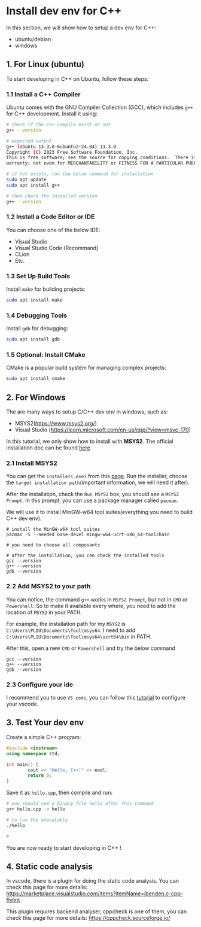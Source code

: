 # Install dev env for C++

In this section, we will show how to setup a dev env for C++:
- ubuntu/debian
- windows


## 1. For Linux (ubuntu)

To start developing in C++ on Ubuntu, follow these steps:

### 1.1 Install a C++ Compiler
Ubuntu comes with the GNU Compiler Collection (GCC), which includes `g++` for C++ development. Install it using:

```bash
# check if the c++ compile exist or not
g++ --version

# expected output
g++ (Ubuntu 13.3.0-6ubuntu2~24.04) 13.3.0
Copyright (C) 2023 Free Software Foundation, Inc.
This is free software; see the source for copying conditions.  There is NO
warranty; not even for MERCHANTABILITY or FITNESS FOR A PARTICULAR PURPOSE.

# if not exists, run the below command for installation
sudo apt update
sudo apt install g++

# then check the installed version
g++ --version
```

### 1.2 Install a Code Editor or IDE

You can choose one of the below IDE:
- Visual Studio
- Visual Studio Code (Recommand)
- CLion
- Etc.

### 1.3 Set Up Build Tools

Install `make` for building projects:
```bash
sudo apt install make
```

### 1.4 Debugging Tools
Install `gdb` for debugging:
```bash
sudo apt install gdb
```

### 1.5 Optional: Install CMake
CMake is a popular build system for managing complex projects:
```bash
sudo apt install cmake
```


## 2. For Windows

The are many ways to setup C/C++ dev env in windows, such as:

- MSYS2(https://www.msys2.org/)
- Visual Studio (https://learn.microsoft.com/en-us/cpp/?view=msvc-170)

In this tutorial, we only show how to install with **MSYS2**. The official installation doc can be found [here](https://code.visualstudio.com/docs/cpp/config-mingw)

### 2.1 Install MSYS2

You can get the `installer(.exe)` from this [page](https://www.msys2.org/#installation). Run the installer, choose the `target installation path`(important information, we will need it after). 

After the installation, check the `Run MSYS2` box, you should see a `MSYS2 Prompt`. In this prompt, you can use a package manager called `pacman`.

We will use it to install MinGW-w64 tool suites(everything you need to build C++ dev env). 

```shell
# install the MinGW-w64 tool suites
pacman -S --needed base-devel mingw-w64-ucrt-x86_64-toolchain

# you need to choose all composants

# after the installation, you can check the installed tools
gcc --version
g++ --version
gdb --version

```

### 2.2 Add MSYS2 to your path

You can notice, the command `g++` works in `MSYS2 Prompt`, but not in `CMD` or `Powershell`. So to make it available every where, you need to add the location of `MSYS2` in your PATH.

For example, the installation path for my `MSYS2` is `C:\Users\PLIU\Documents\Tool\msys64`. I need to add `C:\Users\PLIU\Documents\Tool\msys64\ucrt64\bin` in PATH.

After this, open a new  `CMD` or `Powershell` and try the below command

```shell
gcc --version
g++ --version
gdb --version

```

### 2.3 Configure your ide

I recommend you to use `VS code`, you can follow this [tutorial](https://code.visualstudio.com/docs/cpp/config-mingw) to configure your vscode. 


## 3. Test Your dev env

Create a simple C++ program:

```cpp
#include <iostream>
using namespace std;

int main() {
        cout << "Hello, C++!" << endl;
        return 0;
}
```

Save it as `hello.cpp`, then compile and run:

```bash
# you should see a binary file hello after this command
g++ hello.cpp -o hello

# to run the executable
./hello

# 
```

You are now ready to start developing in C++ !


## 4. Static code analysis

In vscode, there is a plugin for doing the static code analysis. You can check this page for more details: https://marketplace.visualstudio.com/items?itemName=jbenden.c-cpp-flylint

This plugin requires backend analyser, cppcheck is one of them, you can check this page for more details: https://cppcheck.sourceforge.io/